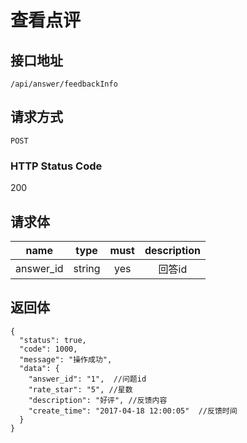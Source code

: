 # 查看点评

## 接口地址

`/api/answer/feedbackInfo`

## 请求方式

`POST`

### HTTP Status Code

200

## 请求体

| name     | type     | must     | description |
|----------|:--------:|:--------:|:--------:|
| answer_id | string   | yes   | 回答id |

## 返回体

```json5
{
  "status": true,
  "code": 1000,
  "message": "操作成功",
  "data": {
    "answer_id": "1",  //问题id
    "rate_star": "5", //星数
    "description": "好评", //反馈内容
    "create_time": "2017-04-18 12:00:05"  //反馈时间
  }
}
``` 
